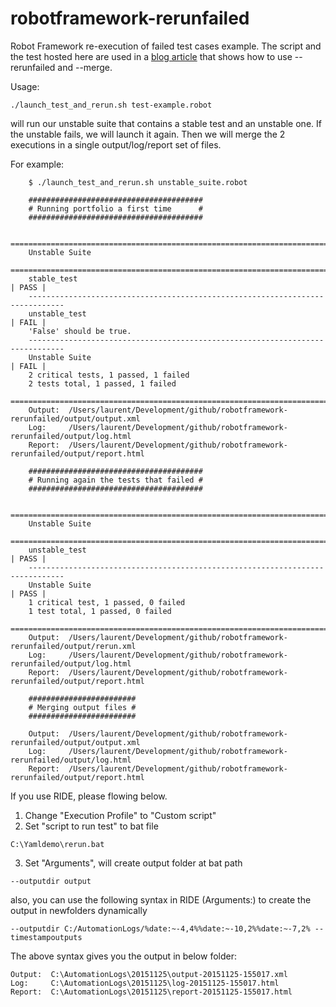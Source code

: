 # robotframework-rerunfailed
Robot Framework re-execution of failed test cases example.
The script and the test hosted here are used in a [blog article](http://laurent.bristiel.com/re-executing-failed-test-cases-and-merging-outputs-with-robot-framework/) that shows how to use --rerunfailed and --merge.

Usage: 
```
./launch_test_and_rerun.sh test-example.robot
```
will run our unstable suite that contains a stable test and an unstable one.
If the unstable fails, we will launch it again.
Then we will merge the 2 executions in a single output/log/report set of files.

For example:

```
    $ ./launch_test_and_rerun.sh unstable_suite.robot
    
    #######################################
    # Running portfolio a first time      #
    #######################################
    
    ==============================================================================
    Unstable Suite
    ==============================================================================
    stable_test                                                           | PASS |
    ------------------------------------------------------------------------------
    unstable_test                                                         | FAIL |
    'False' should be true.
    ------------------------------------------------------------------------------
    Unstable Suite                                                        | FAIL |
    2 critical tests, 1 passed, 1 failed
    2 tests total, 1 passed, 1 failed
    ==============================================================================
    Output:  /Users/laurent/Development/github/robotframework-rerunfailed/output/output.xml
    Log:     /Users/laurent/Development/github/robotframework-rerunfailed/output/log.html
    Report:  /Users/laurent/Development/github/robotframework-rerunfailed/output/report.html
    
    #######################################
    # Running again the tests that failed #
    #######################################
    
    ==============================================================================
    Unstable Suite
    ==============================================================================
    unstable_test                                                         | PASS |
    ------------------------------------------------------------------------------
    Unstable Suite                                                        | PASS |
    1 critical test, 1 passed, 0 failed
    1 test total, 1 passed, 0 failed
    ==============================================================================
    Output:  /Users/laurent/Development/github/robotframework-rerunfailed/output/rerun.xml
    Log:     /Users/laurent/Development/github/robotframework-rerunfailed/output/log.html
    Report:  /Users/laurent/Development/github/robotframework-rerunfailed/output/report.html
    
    ########################
    # Merging output files #
    ########################
    
    Output:  /Users/laurent/Development/github/robotframework-rerunfailed/output/output.xml
    Log:     /Users/laurent/Development/github/robotframework-rerunfailed/output/log.html
    Report:  /Users/laurent/Development/github/robotframework-rerunfailed/output/report.html
```

If you use RIDE, please flowing below.

1. Change "Execution Profile" to "Custom script"
2. Set "script to run test" to bat file
```
C:\Yamldemo\rerun.bat
```
3. Set "Arguments", will create output folder at bat path
```
--outputdir output
```
also, you can use the following syntax in RIDE (Arguments:) to create the output in newfolders dynamically
```
--outputdir C:/AutomationLogs/%date:~-4,4%%date:~-10,2%%date:~-7,2% --timestampoutputs
```
The above syntax gives you the output in below folder:
```
Output:  C:\AutomationLogs\20151125\output-20151125-155017.xml
Log:     C:\AutomationLogs\20151125\log-20151125-155017.html
Report:  C:\AutomationLogs\20151125\report-20151125-155017.html
```
